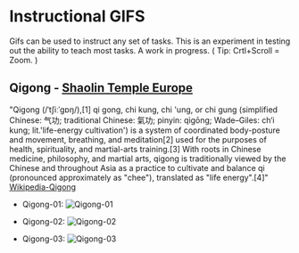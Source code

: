 Instructional GIFS
===================

Gifs can be used to instruct any set of tasks. This is an experiment in testing out the ability to teach most tasks. A work in progress. ( Tip: Crtl+Scroll = Zoom. )

Qigong - [Shaolin Temple Europe](https://www.youtube.com/@ShaolinTempleEurope 'Shaolin Temple Europe')
-----------------------------------------------------------------------------------------------

"Qigong (/ˈtʃiːˈɡɒŋ/),[1] qi gong, chi kung, chi 'ung, or chi gung (simplified Chinese: 气功; traditional Chinese: 氣功; pinyin: qìgōng; Wade–Giles: ch‘i kung; lit.'life-energy cultivation') is a system of coordinated body-posture and movement, breathing, and meditation[2] used for the purposes of health, spirituality, and martial-arts training.[3] With roots in Chinese medicine, philosophy, and martial arts, qigong is traditionally viewed by the Chinese and throughout Asia as a practice to cultivate and balance qi (pronounced approximately as "chee"), translated as "life energy".[4]" [Wikipedia-Qigong](https://en.wikipedia.org/wiki/Qigong 'Wikipedia-Qigong')

* Qigong-01:
![Qigong-01](https://github.com/decyphertek-io/instructional_gifs/raw/main/qigong/Shaolin_Qi_Gong_01.gif)

* Qigong-02:
![Qigong-02](https://github.com/decyphertek-io/instructional_gifs/raw/main/qigong/Shaolin_Qi_Gong_02.gif)

* Qigong-03:
![Qigong-03](https://github.com/decyphertek-io/instructional_gifs/raw/main/qigong/Shaolin_Qi_Gong_03.gif)